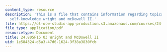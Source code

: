 ```yaml
---
content_type: resource
description: 'This is a file that contains information regarding topics in epistemology:
  self-knowledge wright and mcDowell II.'
file: https://ol-ocw-studio-app-production.s3.amazonaws.com/courses/24-805-topics-in-epistemology-self-knowledge-fall-2015/1e584324d5a347d616243f38a3830fcb_MIT24_805F15_03Wright.pdf
file_type: application/pdf
resourcetype: Document
title: 24.805F15 03 Wright and McDowell II
uid: 1e584324-d5a3-47d6-1624-3f38a3830fcb
---
```

